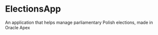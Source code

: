 # ElectionsApp
An application that helps manage parliamentary Polish elections, made in Oracle Apex
